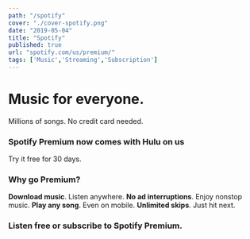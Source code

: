 ```yaml
---
path: "/spotify"
cover: "./cover-spotify.png"
date: "2019-05-04"
title: "Spotify"
published: true
url: "spotify.com/us/premium/"
tags: ['Music','Streaming','Subscription']
---
```

# Music for everyone.
Millions of songs. No credit card needed.

### Spotify Premium now comes with Hulu on us
Try it free for 30 days.

### Why go Premium?
**Download music**. Listen anywhere.
**No ad interruptions**. Enjoy nonstop music.
**Play any song**. Even on mobile.
**Unlimited skips**. Just hit next.

### Listen free or subscribe to Spotify Premium.

